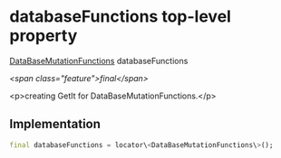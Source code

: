 


# databaseFunctions top-level property









[DataBaseMutationFunctions](../services_database_mutation_functions/DataBaseMutationFunctions-class.md) databaseFunctions
  
_\<span class="feature"\>final\</span\>_



\<p\>creating GetIt for DataBaseMutationFunctions.\</p\>



## Implementation

```dart
final databaseFunctions = locator\<DataBaseMutationFunctions\>();
```








